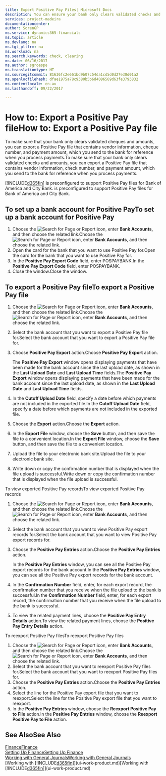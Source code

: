 ```yaml
---
title: Export Positive Pay Files| Microsoft Docs
description: You can ensure your bank only clears validated checks and amounts by exporting a Positive Pay file that contains vendor and payment information.
services: project-madeira
documentationcenter: 
author: SorenGP
ms.service: dynamics365-financials
ms.topic: article
ms.devlang: na
ms.tgt_pltfrm: na
ms.workload: na
ms.search.keywords: check, clearing
ms.date: 06/16/2017
ms.author: sgroespe
ms.translationtype: HT
ms.sourcegitcommit: 81636fc2e661bd9b07c54da1cd5d0d27e30d01a2
ms.openlocfilehash: dfae1975a78c9380b5b6d4086569d63fe3793832
ms.contentlocale: en-au
ms.lasthandoff: 09/22/2017

---
```

# <a name="how-to-export-a-positive-pay-file"></a><span data-ttu-id="85fec-103">How to: Export a Positive Pay file</span><span class="sxs-lookup"><span data-stu-id="85fec-103">How to: Export a Positive Pay file</span></span>
<span data-ttu-id="85fec-104">To make sure that your bank only clears validated cheques and amounts, you can export a Positive Pay file that contains vendor information, cheque number, and payment amount, which you send to the bank for reference when you process payments.</span><span class="sxs-lookup"><span data-stu-id="85fec-104">To make sure that your bank only clears validated checks and amounts, you can export a Positive Pay file that contains vendor information, check number, and payment amount, which you send to the bank for reference when you process payments.</span></span>

[!INCLUDE[d365fin](includes/d365fin_md.md)]<span data-ttu-id="85fec-105"> is preconfigured to support Positive Pay files for Bank of America and City Bank.</span><span class="sxs-lookup"><span data-stu-id="85fec-105"> is preconfigured to support Positive Pay files for Bank of America and City Bank.</span></span>

## <a name="to-set-up-a-bank-account-for-positive-pay"></a><span data-ttu-id="85fec-106">To set up a bank account for Positive Pay</span><span class="sxs-lookup"><span data-stu-id="85fec-106">To set up a bank account for Positive Pay</span></span>
1. <span data-ttu-id="85fec-107">Choose the ![Search for Page or Report](media/ui-search/search_small.png "Search for Page or Report icon") icon, enter **Bank Accounts**, and then choose the related link.</span><span class="sxs-lookup"><span data-stu-id="85fec-107">Choose the ![Search for Page or Report](media/ui-search/search_small.png "Search for Page or Report icon") icon, enter **Bank Accounts**, and then choose the related link.</span></span>
2. <span data-ttu-id="85fec-108">Open the card for the bank that you want to use Positive Pay for.</span><span class="sxs-lookup"><span data-stu-id="85fec-108">Open the card for the bank that you want to use Positive Pay for.</span></span>
3. <span data-ttu-id="85fec-109">In the **Positive Pay Export Code** field, enter POSPAYBANK.</span><span class="sxs-lookup"><span data-stu-id="85fec-109">In the **Positive Pay Export Code** field, enter POSPAYBANK.</span></span>
4. <span data-ttu-id="85fec-110">Close the window.</span><span class="sxs-lookup"><span data-stu-id="85fec-110">Close the window.</span></span>

## <a name="to-export-a-positive-pay-file"></a><span data-ttu-id="85fec-111">To export a Positive Pay file</span><span class="sxs-lookup"><span data-stu-id="85fec-111">To export a Positive Pay file</span></span>
1. <span data-ttu-id="85fec-112">Choose the ![Search for Page or Report](media/ui-search/search_small.png "Search for Page or Report icon") icon, enter **Bank Accounts**, and then choose the related link.</span><span class="sxs-lookup"><span data-stu-id="85fec-112">Choose the ![Search for Page or Report](media/ui-search/search_small.png "Search for Page or Report icon") icon, enter **Bank Accounts**, and then choose the related link.</span></span>
2. <span data-ttu-id="85fec-113">Select the bank account that you want to export a Positive Pay file for.</span><span class="sxs-lookup"><span data-stu-id="85fec-113">Select the bank account that you want to export a Positive Pay file for.</span></span>
3. <span data-ttu-id="85fec-114">Choose **Positive Pay Export** action.</span><span class="sxs-lookup"><span data-stu-id="85fec-114">Choose **Positive Pay Export** action.</span></span>

    <span data-ttu-id="85fec-115">The **Positive Pay Export** window opens displaying payments that have been made for the bank account since the last upload date, as shown in the **Last Upload Date** and **Last Upload Time** fields.</span><span class="sxs-lookup"><span data-stu-id="85fec-115">The **Positive Pay Export** window opens displaying payments that have been made for the bank account since the last upload date, as shown in the **Last Upload Date** and **Last Upload Time** fields.</span></span>
4. <span data-ttu-id="85fec-116">In the **Cutoff Upload Date** field, specify a date before which payments are not included in the exported file.</span><span class="sxs-lookup"><span data-stu-id="85fec-116">In the **Cutoff Upload Date** field, specify a date before which payments are not included in the exported file.</span></span>
5. <span data-ttu-id="85fec-117">Choose the **Export** action.</span><span class="sxs-lookup"><span data-stu-id="85fec-117">Choose the **Export** action.</span></span>
6. <span data-ttu-id="85fec-118">In the **Export File** window, choose the **Save** button, and then save the file to a convenient location.</span><span class="sxs-lookup"><span data-stu-id="85fec-118">In the **Export File** window, choose the **Save** button, and then save the file to a convenient location.</span></span>
7. <span data-ttu-id="85fec-119">Upload the file to your electronic bank site.</span><span class="sxs-lookup"><span data-stu-id="85fec-119">Upload the file to your electronic bank site.</span></span>
8. <span data-ttu-id="85fec-120">Write down or copy the confirmation number that is displayed when the file upload is successful.</span><span class="sxs-lookup"><span data-stu-id="85fec-120">Write down or copy the confirmation number that is displayed when the file upload is successful.</span></span>

<span data-ttu-id="85fec-121">To view exported Positive Pay records</span><span class="sxs-lookup"><span data-stu-id="85fec-121">To view exported Positive Pay records</span></span>

1. <span data-ttu-id="85fec-122">Choose the ![Search for Page or Report](media/ui-search/search_small.png "Search for Page or Report icon") icon, enter **Bank Accounts**, and then choose the related link.</span><span class="sxs-lookup"><span data-stu-id="85fec-122">Choose the ![Search for Page or Report](media/ui-search/search_small.png "Search for Page or Report icon") icon, enter **Bank Accounts**, and then choose the related link.</span></span>
2. <span data-ttu-id="85fec-123">Select the bank account that you want to view Positive Pay export records for.</span><span class="sxs-lookup"><span data-stu-id="85fec-123">Select the bank account that you want to view Positive Pay export records for.</span></span>
3. <span data-ttu-id="85fec-124">Choose the **Positive Pay Entries** action.</span><span class="sxs-lookup"><span data-stu-id="85fec-124">Choose the **Positive Pay Entries** action.</span></span>

    <span data-ttu-id="85fec-125">In the **Positive Pay Entries** window, you can see all the Positive Pay export records for the bank account.</span><span class="sxs-lookup"><span data-stu-id="85fec-125">In the **Positive Pay Entries** window, you can see all the Positive Pay export records for the bank account.</span></span>
4. <span data-ttu-id="85fec-126">In the **Confirmation Number** field, enter, for each export record, the confirmation number that you receive when the file upload to the bank is successful.</span><span class="sxs-lookup"><span data-stu-id="85fec-126">In the **Confirmation Number** field, enter, for each export record, the confirmation number that you receive when the file upload to the bank is successful.</span></span>
5. <span data-ttu-id="85fec-127">To view the related payment lines, choose the **Positive Pay Entry Details** action.</span><span class="sxs-lookup"><span data-stu-id="85fec-127">To view the related payment lines, choose the **Positive Pay Entry Details** action.</span></span>

<span data-ttu-id="85fec-128">To reexport Positive Pay files</span><span class="sxs-lookup"><span data-stu-id="85fec-128">To reexport Positive Pay files</span></span>

1. <span data-ttu-id="85fec-129">Choose the ![Search for Page or Report](media/ui-search/search_small.png "Search for Page or Report icon") icon, enter **Bank Accounts**, and then choose the related link.</span><span class="sxs-lookup"><span data-stu-id="85fec-129">Choose the ![Search for Page or Report](media/ui-search/search_small.png "Search for Page or Report icon") icon, enter **Bank Accounts**, and then choose the related link.</span></span>
2. <span data-ttu-id="85fec-130">Select the bank account that you want to reexport Positive Pay files for.</span><span class="sxs-lookup"><span data-stu-id="85fec-130">Select the bank account that you want to reexport Positive Pay files for.</span></span>
3. <span data-ttu-id="85fec-131">Choose the **Positive Pay Entries** action.</span><span class="sxs-lookup"><span data-stu-id="85fec-131">Choose the **Positive Pay Entries** action.</span></span>
4. <span data-ttu-id="85fec-132">Select the line for the Positive Pay export file that you want to reexport.</span><span class="sxs-lookup"><span data-stu-id="85fec-132">Select the line for the Positive Pay export file that you want to reexport.</span></span>
5. <span data-ttu-id="85fec-133">In the **Positive Pay Entries** window, choose the **Reexport Positive Pay to File** action.</span><span class="sxs-lookup"><span data-stu-id="85fec-133">In the **Positive Pay Entries** window, choose the **Reexport Positive Pay to File** action.</span></span>

## <a name="see-also"></a><span data-ttu-id="85fec-134">See Also</span><span class="sxs-lookup"><span data-stu-id="85fec-134">See Also</span></span>
[<span data-ttu-id="85fec-135">Finance</span><span class="sxs-lookup"><span data-stu-id="85fec-135">Finance</span></span>](finance.md)  
[<span data-ttu-id="85fec-136">Setting Up Finance</span><span class="sxs-lookup"><span data-stu-id="85fec-136">Setting Up Finance</span></span>](finance-setup-finance.md)  
[<span data-ttu-id="85fec-137">Working with General Journals</span><span class="sxs-lookup"><span data-stu-id="85fec-137">Working with General Journals</span></span>](ui-work-general-journals.md)  
<span data-ttu-id="85fec-138">[Working with [!INCLUDE[d365fin](includes/d365fin_md.md)]](ui-work-product.md)</span><span class="sxs-lookup"><span data-stu-id="85fec-138">[Working with [!INCLUDE[d365fin](includes/d365fin_md.md)]](ui-work-product.md)</span></span>

